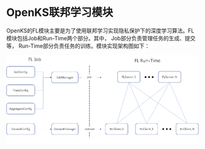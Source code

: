 # OpenKS联邦学习模块

OpenKS的FL模块主要是为了使用联邦学习实现隐私保护下的深度学习算法。FL模块包括Job和Run-Time两个部分。其中， Job部分负责管理任务的生成、提交等， Run-Time部分负责任务的训练。模块实现架构图如下：

![fl](../../docs/pics/fl.png)